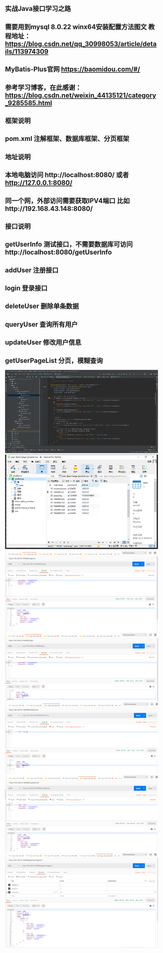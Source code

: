 
## 实战Java接口学习之路

## 需要用到mysql  8.0.22 winx64安装配置方法图文 教程地址：https://blog.csdn.net/qq_30998053/article/details/113974309
## MyBatis-Plus官网  https://baomidou.com/#/
## 参考学习博客，在此感谢：https://blog.csdn.net/weixin_44135121/category_9285585.html

## 框架说明
## pom.xml 注解框架、数据库框架、分页框架

## 地址说明
## 本地电脑访问 http://localhost:8080/ 或者 http://127.0.0.1:8080/  
## 同一个网，外部访问需要获取IPV4端口  比如http://192.168.43.148:8080/



## 接口说明
## getUserInfo          测试接口，不需要数据库可访问 http://localhost:8080/getUserInfo
## addUser              注册接口
## login                登录接口
## deleteUser           删除单条数据
## queryUser            查询所有用户
## updateUser           修改用户信息
## getUserPageList      分页，模糊查询

![](image/menu.jpg)
![](image/mysql.jpg)
![](image/addUser.jpg)
![](image/login.jpg)
![](image/delete.jpg)
![](image/updateUser.jpg)
![](image/getUserPageList.jpg)
      

  
   



